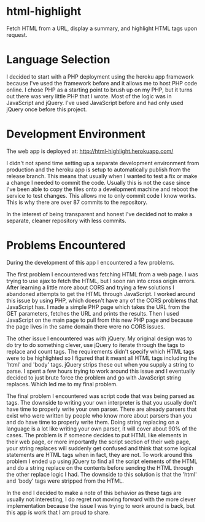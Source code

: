# html-highlight
Fetch HTML from a URL, display a summary, and highlight HTML tags upon request.

# Language Selection
I decided to start with a PHP deployment using the heroku app framework because
I've used the framework before and it allows me to host PHP code online.  I
chose PHP as a starting point to brush up on my PHP, but it turns out there was
very little PHP that I wrote.  Most of the logic was in JavaScript and jQuery.
I've used JavaScript before and had only used jQuery once before this project.

# Development Environment
The web app is deployed at: http://html-highlight.herokuapp.com/

I didn't not spend time setting up a separate development environment from
production and the heroku app is setup to automatically publish from the
release branch.  This means that usually when I wanted to test a fix or make a
change I needed to commit the code.  Usually this is not the case since I've
been able to copy the files onto a development machine and reboot the service
to test changes.  This allows me to only commit code I know works.  This is why
there are over 87 commits to the repository.

In the interest of being transparent and honest I've decided not to make a
separate, cleaner repository with less commits.

# Problems Encountered
During the development of this app I encountered a few problems.

The first problem I encountered was fetching HTML from a web page.  I was
trying to use ajax to fetch the HTML, but I soon ran into cross origin errors.
After learning a little more about CORS and trying a few solutions I abandoned
attempts to get the HTML through JavaScript.  I worked around this issue by
using PHP, which doesn't have any of the CORS problems that JavaScript has.  I
made a simple PHP page which takes the URL from the GET parameters, fetches the
URL and prints the results.  Then I used JavaScript on the main page to pull
from this new PHP page and because the page lives in the same domain there were
no CORS issues.

The other issue I encountered was with jQuery.  My original design was to do
try to do something clever, use jQuery to iterate through the tags to replace
and count tags.  The requirements didn't specify which HTML tags were to be
highlighted so I figured that it meant all HTML tags including the 'html' and
'body' tags.  jQuery strips these out when you supply a string to parse.  I
spent a few hours trying to work around this issue and I eventually decided to
just brute force the problem and go with JavaScript string replaces.  Which led
me to my final problem.

The final problem I encountered was script code that was being parsed as tags.
The downside to writing your own interpreter is that you usually don't have
time to properly write your own parser. There are already parsers that exist
who were written by people who know more about parsers than you and do have
time to properly write them.  Doing string replacing on a language is a lot
like writing your own parser, it will cover about 90% of the cases.  The
problem is if someone decides to put HTML like elements in their web page, or
more importantly the script section of their web page, your string replaces
will suddenly get confused and think that some logical statements are HTML tags
when in fact, they are not.  To work around this problem I ended up using
jQuery to find all the script elements of the HTML and do a string replace on
the contents before sending the HTML through the other replace logic I had.
The downside to this solution is that the 'html' and 'body' tags were stripped
from the HTML.

In the end I decided to make a note of this behavior as these tags are usually
not interesting, I do regret not moving forward with the more clever
implementation because the issue I was trying to work around is back, but this
app is work that I am proud to share.
